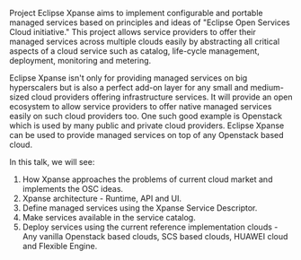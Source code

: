 <!-- markdownlint-disable -->

Project Eclipse Xpanse aims to implement configurable and portable managed services based on principles and ideas of "Eclipse Open Services Cloud initiative."
This project allows service providers to offer their managed services across multiple clouds easily by abstracting all critical aspects of a cloud service
such as catalog, life-cycle management, deployment, monitoring and metering.

Eclipse Xpanse isn't only for providing managed services on big hyperscalers but is also a perfect add-on layer for any small and
medium-sized cloud providers offering infrastructure services.
It will provide an open ecosystem to allow service providers to offer native managed services easily on such cloud providers too.
One such good example is Openstack which is used by many public and private cloud providers.
Eclipse Xpanse can be used to provide managed services on top of any Openstack based cloud.

In this talk, we will see:

1. How Xpanse approaches the problems of current cloud market and implements the OSC ideas.
2. Xpanse architecture - Runtime, API and UI.
3. Define managed services using the Xpanse Service Descriptor.
4. Make services available in the service catalog.
5. Deploy services using the current reference implementation clouds - Any vanilla Openstack based clouds, SCS based clouds, HUAWEI cloud and Flexible Engine.

<!-- markdownlint-enable -->

